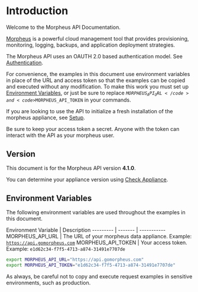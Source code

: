 # Introduction

Welcome to the Morpheus API Documentation. 

[Morpheus](https://www.morpheusdata.com/) is a powerful cloud management tool that provides provisioning, monitoring, logging, backups, and application deployment strategies.

The Morpheus API uses an OAUTH 2.0 based authentication model.  See [Authentication](#authentication).  

For convenience, the examples in this document use environment variables in place of the URL and access token so that the examples can be copied and executed without any modification. To make this work you must set up [Environment Variables](#environment-variables), or just be sure to replace <code>$MORPHEUS_API_URL</code> and <code>$MORPHEUS_API_TOKEN</code> in your commands.

If you are looking to use the API to initialize a fresh installation of the morpheus appliance, see [Setup](#setup).

<aside class="info">
Be sure to keep your access token a secret. Anyone with the token can interact with the API as your morpheus user.
</aside>

## Version

This document is for the Morpheus API version **4.1.0**.

You can determine your appliance version using [Check Appliance](#check-appliance).

## Environment Variables

The following environment variables are used throughout the examples in this document.

Environment Variable | Description
--------- | ------- | -----------
MORPHEUS_API_URL | The URL of your morpheus data appliance. Example: <code>https://api.gomorpheus.com</code>
MORPHEUS_API_TOKEN | Your access token. Example: <code>e1d62c34-f7f5-4713-a874-31491e7707de</code>

```bash
export MORPHEUS_API_URL="https://api.gomorpheus.com"
export MORPHEUS_API_TOKEN="e1d62c34-f7f5-4713-a874-31491e7707de"
```

<aside class="info">
As always, be careful not to copy and execute request examples in sensitive environments, such as production.
</aside>
